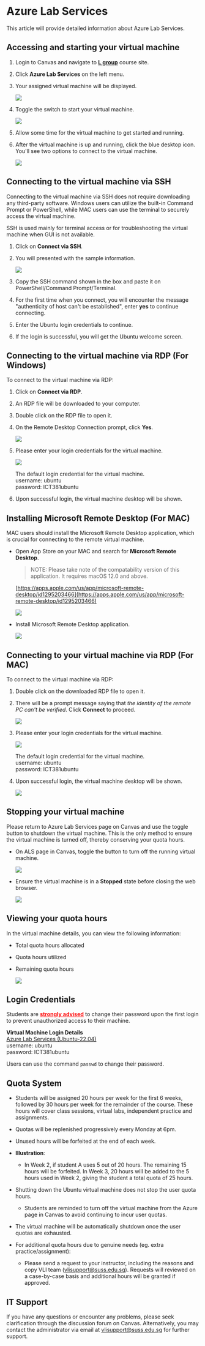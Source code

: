 # Azure Lab Services

This article will provide detailed information about Azure Lab Services.

## Accessing and starting your virtual machine

1. Login to Canvas and navigate to [**L group**](https://canvas.suss.edu.sg/courses/74478) course site.

2. Click **Azure Lab Services** on the left menu.

3. Your assigned virtual machine will be displayed.

   ![](images/als/step1c.png)

4. Toggle the switch to start your virtual machine.

   ![](images/als/step1d.png)

5. Allow some time for the virtual machine to get started and running.

6. After the virtual machine is up and running, click the blue desktop icon. You'll see two options to connect to the virtual machine.

   ![](images/als/step1f.png)


## Connecting to the virtual machine via SSH

Connecting to the virtual machine via SSH does not require downloading any third-party software. Windows users can utilize the built-in Command Prompt or PowerShell, while MAC users can use the terminal to securely access the virtual machine.

SSH is used mainly for terminal access or for troubleshooting the virtual machine when GUI is not available.

1. Click on **Connect via SSH**.

2. You will presented with the sample information.

   ![](images/als/step2b.png)

3. Copy the SSH command shown in the box and paste it on PowerShell/Command Prompt/Terminal.

4. For the first time when you connect, you will encounter the message "authenticity of host can't be established", enter **yes** to continue connecting.

5. Enter the Ubuntu login credentials to continue.

6. If the login is successful, you will get the Ubuntu welcome screen.

## Connecting to the virtual machine via RDP (For Windows)

To connect to the virtual machine via RDP:

1. Click on **Connect via RDP**.

2. An RDP file will be downloaded to your computer.

3. Double click on the RDP file to open it.

4. On the Remote Desktop Connection prompt, click **Yes**.

   ![](images/als/step3d.png)

5. Please enter your login credentials for the virtual machine.

   ![](images/als/step3e.png)
   
   The default login credential for the virtual machine. <br>
   username: ubuntu <br>
   password: ICT381ubuntu

6. Upon successful login, the virtual machine desktop will be shown.

## Installing Microsoft Remote Desktop (For MAC)

MAC users should install the Microsoft Remote Desktop application, which is crucial for connecting to the remote virtual machine.

* Open App Store on your MAC and search for **Microsoft Remote Desktop**.

  > NOTE: Please take note of the compatability version of this application. It requires macOS 12.0 and above.

  [https://apps.apple.com/us/app/microsoft-remote-desktop/id1295203466](https://apps.apple.com/us/app/microsoft-remote-desktop/id1295203466)

  ![](images/als/step4a.png)

* Install Microsoft Remote Desktop application.

  ![](images/als/step4b.png)

## Connecting to your virtual machine via RDP (For MAC)

To connect to the virtual machine via RDP:

1. Double click on the downloaded RDP file to open it.

2. There will be a prompt message saying that *the identity of the remote PC can't be verified*. Click **Connect** to proceed.

   ![](images/als/step5b.png)

3. Please enter your login credentials for the virtual machine.

   ![](images/als/step3e.png)
   
   The default login credential for the virtual machine. <br>
   username: ubuntu <br>
   password: ICT381ubuntu

4. Upon successful login, the virtual machine desktop will be shown.

   ![](images/als/step5d.png)

## Stopping your virtual machine

Please return to Azure Lab Services page on Canvas and use the toggle button to shutdown the virtual machine. This is the only method to ensure the virtual machine is turned off, thereby conserving your quota hours.

* On ALS page in Canvas, toggle the button to turn off the running virtual machine.

  ![](images/als/step6a.png)

* Ensure the virtual machine is in a **Stopped** state before closing the web browser.

  ![](images/als/step6b.png)


## Viewing your quota hours

In the virtual machine details, you can view the following information:

* Total quota hours allocated
* Quota hours utilized
* Remaining quota hours

    ![](images/als/step8a.png)


## Login Credentials

Students are <font color="red"><u>**strongly advised**</u></font> to change their password upon the first login to prevent unauthorized access to their machine.

**Virtual Machine Login Details** <br>
<u>Azure Lab Services (Ubuntu-22.04)</u><br>
username: ubuntu <br>
password: ICT381ubuntu

Users can use the command `passwd` to change their password.

## Quota System

* Students will be assigned 20 hours per week for the first 6 weeks, followed by 30 hours per week for the remainder of the course. These hours will cover class sessions, virtual labs, independent practice and assignments.

* Quotas will be replenished progressively every Monday at 6pm.

* Unused hours will be forfeited at the end of each week.

* **Illustration**:
    * In Week 2, if student A uses 5 out of 20 hours. The remaining 15 hours will be forfeited. In Week 3, 20 hours will be added to the 5 hours used in Week 2, giving the student a total quota of 25 hours.

* Shutting down the Ubuntu virtual machine does not stop the user quota hours.
    * Students are reminded to turn off the virtual machine from the Azure page in Canvas to avoid continuing to incur user quotas.

* The virtual machine will be automatically shutdown once the user quotas are exhausted.

* For additional quota hours due to genuine needs (eg. extra practice/assignment):
    * Please send a request to your instructor, including the reasons and copy VLI team (vlisupport@suss.edu.sg). Requests will reviewed on a case-by-case basis and additional hours will be granted if approved.



## IT Support

If you have any questions or encounter any problems, please seek clarification through the discussion forum on Canvas. Alternatively, you may contact the administrator via email at vlisupport@suss.edu.sg for further support.